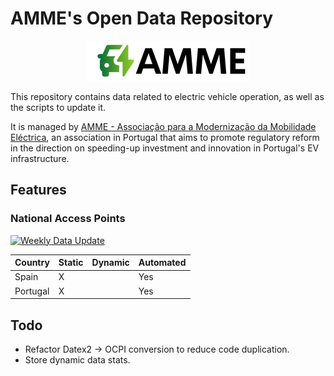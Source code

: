 # AMME's Open Data Repository

<p align="center">
  <a href="https://amme.com.pt/">
    <img src="logo.png">
  </a>
</p>


This repository contains data related to electric vehicle operation, as well as the scripts to update it.

It is managed by [AMME - Associação para a Modernização da Mobilidade Eléctrica](https://amme.com.pt/),
an association in Portugal that aims to promote regulatory reform in the direction on speeding-up investment
and innovation in Portugal's EV infrastructure.

## Features

### National Access Points

[![Weekly Data Update](https://github.com/AmmeProjects/open-data/actions/workflows/weekly_update.yml/badge.svg)](https://github.com/AmmeProjects/open-data/actions/workflows/weekly_update.yml)


| Country | Static | Dynamic | Automated | 
| --- | --- | --- | --- |
| Spain | X |     | Yes |
| Portugal | X |    | Yes |


## Todo

* Refactor Datex2 -> OCPI conversion to reduce code duplication.
* Store dynamic data stats.
